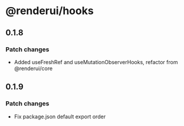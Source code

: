 # @renderui/hooks

## 0.1.8

### Patch changes

- Added useFreshRef and useMutationObserverHooks, refactor from @renderui/core

## 0.1.9

### Patch changes

- Fix package.json default export order
